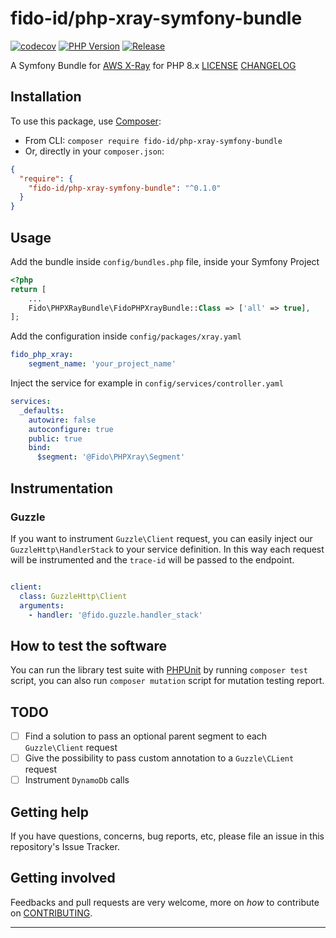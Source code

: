 # fido-id/php-xray-symfony-bundle
[![codecov](https://codecov.io/gh/fido-id/php-xray-symfony-bundle/branch/main/graph/badge.svg?token=h04cGNVGvx)](https://codecov.io/gh/fido-id/php-xray-symfony-bundle)
[![PHP Version](https://img.shields.io/badge/php->=8.0-blue)](https://www.php.net/releases/8.0/en.php)
[![Release](https://github.com/fido-id/php-xray-symfony-bundle/actions/workflows/release.yaml/badge.svg)](https://github.com/fido-id/php-xray-symfony-bundle/actions/workflows/release.yaml)


A Symfony Bundle for [AWS X-Ray](https://docs.aws.amazon.com/xray/latest/devguide/aws-xray.html) for PHP 8.x
[LICENSE](LICENSE.md)
[CHANGELOG](CHANGELOG-0.x.md)

## Installation

To use this package, use [Composer](https://getcomposer.org/):

* From CLI: `composer require fido-id/php-xray-symfony-bundle`
* Or, directly in your `composer.json`:

```json
{
  "require": {
    "fido-id/php-xray-symfony-bundle": "^0.1.0"
  }
}
```

## Usage

Add the bundle inside `config/bundles.php` file, inside your Symfony Project
```php
<?php
return [
    ...
    Fido\PHPXRayBundle\FidoPHPXrayBundle::Class => ['all' => true],
];
```

Add the configuration inside `config/packages/xray.yaml`
```yaml
fido_php_xray:
    segment_name: 'your_project_name'
```

Inject the service for example in `config/services/controller.yaml`
```yaml
services:
  _defaults:
    autowire: false
    autoconfigure: true
    public: true
    bind:
      $segment: '@Fido\PHPXray\Segment'
```

## Instrumentation

### Guzzle

If you want to instrument `Guzzle\Client` request, you can easily inject our `GuzzleHttp\HandlerStack` to your
service definition. In this way each request will be instrumented and the `trace-id` will be passed to the endpoint.

```yaml

client:
  class: GuzzleHttp\Client
  arguments:
    - handler: '@fido.guzzle.handler_stack'
```

## How to test the software

You can run the library test suite with [PHPUnit](https://phpunit.de/) by running `composer test` script, you can also run `composer mutation` script for mutation testing report.

## TODO

- [ ] Find a solution to pass an optional parent segment to each `Guzzle\Client` request
- [ ] Give the possibility to pass custom annotation to a `Guzzle\CLient` request
- [ ] Instrument `DynamoDb` calls 

## Getting help

If you have questions, concerns, bug reports, etc, please file an issue in this repository's Issue Tracker.

## Getting involved

Feedbacks and pull requests are very welcome, more on _how_ to contribute on [CONTRIBUTING](CONTRIBUTING.md).

----
